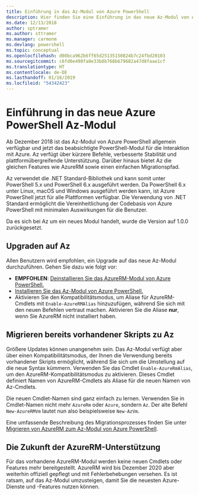 ```yaml
---
title: Einführung in das Az-Modul von Azure PowerShell
description: Hier finden Sie eine Einführung in das neue Az-Modul von Azure PowerShell, das das AzureRM-Modul ersetzt.
ms.date: 12/13/2018
author: sptramer
ms.author: sttramer
ms.manager: carmonm
ms.devlang: powershell
ms.topic: conceptual
ms.openlocfilehash: d08bca962b6ff65d25135150824b7c24fbd20103
ms.sourcegitcommit: c6fd0e490fa0e33b8b768b679682a47d8faae1cf
ms.translationtype: HT
ms.contentlocale: de-DE
ms.lasthandoff: 01/16/2019
ms.locfileid: "54342423"
---
```

# <a name="introducing-the-new-azure-powershell-az-module"></a>Einführung in das neue Azure PowerShell Az-Modul

Ab Dezember 2018 ist das Az-Modul von Azure PowerShell allgemein verfügbar und jetzt das beabsichtigte PowerShell-Modul für die Interaktion mit Azure. Az verfügt über kürzere Befehle, verbesserte Stabilität und plattformübergreifende Unterstützung. Darüber hinaus bietet Az die gleichen Features wie AzureRM sowie einen einfachen Migrationspfad.

Az verwendet die .NET Standard-Bibliothek und kann somit unter PowerShell 5.x und PowerShell 6.x ausgeführt werden.
Da PowerShell 6.x unter Linux, macOS und Windows ausgeführt werden kann, ist Azure PowerShell jetzt für alle Plattformen verfügbar.
Die Verwendung von .NET Standard ermöglicht die Vereinheitlichung der Codebasis von Azure PowerShell mit minimalen Auswirkungen für die Benutzer.

Da es sich bei Az um ein neues Modul handelt, wurde die Version auf 1.0.0 zurückgesetzt.

## <a name="upgrade-to-az"></a>Upgraden auf Az

Allen Benutzern wird empfohlen, ein Upgrade auf das neue Az-Modul durchzuführen. Gehen Sie dazu wie folgt vor:

* __EMPFOHLEN__: [Deinstallieren Sie das AzureRM-Modul von Azure PowerShell.](/powershell/azure/uninstall-az-ps#uninstall-the-azurerm-module)
* [Installieren Sie das Az-Modul von Azure PowerShell.](/powershell/azure/install-az-ps)
* Aktivieren Sie den Kompatibilitätsmodus, um Aliase für AzureRM-Cmdlets mit `Enable-AzureRMAlias` hinzuzufügen, während Sie sich mit den neuen Befehlen vertraut machen. Aktivieren Sie die Aliase __nur__, wenn Sie AzureRM nicht installiert haben.

## <a name="migrate-existing-scripts-to-az"></a>Migrieren bereits vorhandener Skripts zu Az

Größere Updates können unangenehm sein. Das Az-Modul verfügt aber über einen Kompatibilitätsmodus, der Ihnen die Verwendung bereits vorhandener Skripts ermöglicht, während Sie sich um die Umstellung auf die neue Syntax kümmern. Verwenden Sie das Cmdlet `Enable-AzureRmAlias`, um den AzureRM-Kompatibilitätsmodus zu aktivieren. Dieses Cmdlet definiert Namen von AzureRM-Cmdlets als Aliase für die neuen Namen von Az-Cmdlets.

Die neuen Cmdlet-Namen sind ganz einfach zu lernen. Verwenden Sie in Cmdlet-Namen nicht mehr `AzureRm` oder `Azure`, sondern `Az`. Der alte Befehl `New-AzureRMVm` lautet nun also beispielsweise `New-AzVm`.

Eine umfassende Beschreibung des Migrationsprozesses finden Sie unter [Migrieren von AzureRM zum Az-Modul von Azure PowerShell](migrate-from-azurerm-to-az.md).

## <a name="the-future-of-support-for-azurerm"></a>Die Zukunft der AzureRM-Unterstützung

Für das vorhandene AzureRM-Modul werden keine neuen Cmdlets oder Features mehr bereitgestellt. AzureRM wird bis Dezember 2020 aber weiterhin offiziell gepflegt und mit Fehlerbehebungen versehen. Es ist ratsam, auf das Az-Modul umzusteigen, damit Sie die neuesten Azure-Dienste und -Features nutzen können.
